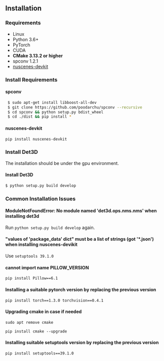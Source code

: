 ## Installation

### Requirements

- Linux
- Python 3.6+
- PyTorch 
- CUDA 
- **CMake 3.13.2 or higher**
- spconv 1.2.1
- [nuscenes-devkit](https://github.com/nutonomy/nuscenes-devkit)




### Install Requirements

#### spconv

```bash
 $ sudo apt-get install libboost-all-dev
 $ git clone https://github.com/poodarchu/spconv --recursive
 $ cd spconv && python setup.py bdist_wheel
 $ cd ./dist && pip install *
```

#### nuscenes-devkit

```bash
pip install nuscenes-devkit
```

### Install Det3D

The installation should be under the gpu environment.

#### Install Det3D

```bash
$ python setup.py build develop
```

### Common Installation Issues

#### ModuleNotFoundError: No module named 'det3d.ops.nms.nms' when installing det3d

Run `python setup.py build develop` again.

#### "values of 'package_data' dict" must be a list of strings (got '*.json') when installing nuscenes-devikit

Use `setuptools 39.1.0 `

#### cannot import name PILLOW_VERSION
`pip install Pillow==6.1`

#### Installing a suitable pytorch version by replacing the previous version
`pip install torch==1.3.0 torchvision==0.4.1`

#### Upgrading cmake in case if needed
`sudo apt remove cmake`

`pip install cmake --upgrade`

#### Installing suitable setuptools version by replacing the previous version
`pip install setuptools==39.1.0`

